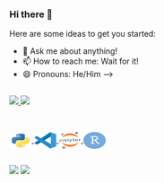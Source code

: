 ### Hi there 👋

Here are some ideas to get you started:

- 💬 Ask me about anything!
- 📫 How to reach me: Wait for it!
- 😄 Pronouns: He/Him
-->
##
<div>
  <a href="https://github.com/Kbrodz">
  <img height="180em" src="https://github-readme-stats.vercel.app/api?username=Kbrodz&show_icons=true&theme=dracula&include_all_commits=true&count_private=true"/>
  <img height="180em" src="https://github-readme-stats.vercel.app/api/top-langs/?username=Kbrodz&layout=compact&langs_count=16&theme=dracula"/>
</div>
  
##
<div style="display: inline_block"><br>
  <img align="center" alt="Rafa-Python" height="30" width="40" src="https://raw.githubusercontent.com/devicons/devicon/master/icons/python/python-original.svg">
  <img align="center" alt="Rafa-VSCode" height="30" width="40" src="https://raw.githubusercontent.com/devicons/devicon/master/icons/vscode/vscode-original.svg">
  <img align="center" alt="Rafa-Jupyter" height="30" width="40" src="https://raw.githubusercontent.com/devicons/devicon/master/icons/jupyter/jupyter-original-wordmark.svg">
  <img align="center" alt="Rafa-Rstudio" height="30" width="40" src="https://raw.githubusercontent.com/devicons/devicon/master/icons/rstudio/rstudio-original.svg">
</div>
  
##
<div>
  <a href="https://www.linkedin.com/in/konradbrodziak/" target="_blank"><img src="https://img.shields.io/badge/-LinkedIn-%230077B5?style=for-the-badge&logo=linkedin&logoColor=white" target="_blank"></a>
  <a href="mailto:brodziakkonrad@gmail.com"><img src="https://img.shields.io/badge/-Gmail-%23333?style=for-the-badge&logo=gmail&logoColor=white" target="_blank"></a>
</div>
